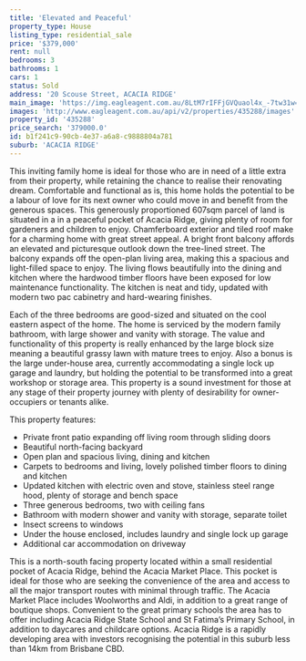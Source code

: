 ```yaml
---
title: 'Elevated and Peaceful'
property_type: House
listing_type: residential_sale
price: '$379,000'
rent: null
bedrooms: 3
bathrooms: 1
cars: 1
status: Sold
address: '20 Scouse Street, ACACIA RIDGE'
main_image: 'https://img.eagleagent.com.au/8LtM7rIFFjGVQuaol4x_-7tw31w=/1280x854/smart/https://s3-us-west-2.amazonaws.com/eagleagent-orig/images/6822773/130858662-image-M.jpg'
images: 'http://www.eagleagent.com.au/api/v2/properties/435288/images'
property_id: '435288'
price_search: '379000.0'
id: b1f241c9-90cb-4e37-a6a8-c9888804a781
suburb: 'ACACIA RIDGE'
---
```

This inviting family home is ideal for those who are in need of a little extra from their property, while retaining the chance to realise their renovating dream. Comfortable and functional as is, this home holds the potential to be a labour of love for its next owner who could move in and benefit from the generous spaces. This generously proportioned 607sqm parcel of land is situated in a in a peaceful pocket of Acacia Ridge, giving plenty of room for gardeners and children to enjoy. Chamferboard exterior and tiled roof make for a charming home with great street appeal. A bright front balcony affords an elevated and picturesque outlook down the tree-lined street. The balcony expands off the open-plan living area, making this a spacious and light-filled space to enjoy. The living flows beautifully into the dining and kitchen where the hardwood timber floors have been exposed for low maintenance functionality. The kitchen is neat and tidy, updated with modern two pac cabinetry and hard-wearing finishes.

Each of the three bedrooms are good-sized and situated on the cool eastern aspect of the home. The home is serviced by the modern family bathroom, with large shower and vanity with storage. The value and functionality of this property is really enhanced by the large block size meaning a beautiful grassy lawn with mature trees to enjoy. Also a bonus is the large under-house area, currently accommodating a single lock up garage and laundry, but holding the potential to be transformed into a great workshop or storage area. This property is a sound investment for those at any stage of their property journey with plenty of desirability for owner-occupiers or tenants alike.

This property features:
*  Private front patio expanding off living room through sliding doors
*  Beautiful north-facing backyard
*  Open plan and spacious living, dining and kitchen
*  Carpets to bedrooms and living, lovely polished timber floors to dining and kitchen
*  Updated kitchen with electric oven and stove, stainless steel range hood, plenty of storage and bench space
*  Three generous bedrooms, two with ceiling fans
*  Bathroom with modern shower and vanity with storage, separate toilet
*  Insect screens to windows
*  Under the house enclosed, includes laundry and single lock up garage
*  Additional car accommodation on driveway

This is a north-south facing property located within a small residential pocket of Acacia Ridge, behind the Acacia Market Place. This pocket is ideal for those who are seeking the convenience of the area and access to all the major transport routes with minimal through traffic. The Acacia Market Place includes Woolworths and Aldi, in addition to a great range of boutique shops. Convenient to the great primary schools the area has to offer including Acacia Ridge State School and St Fatima’s Primary School, in addition to daycares and childcare options. Acacia Ridge is a rapidly developing area with investors recognising the potential in this suburb less than 14km from Brisbane CBD.